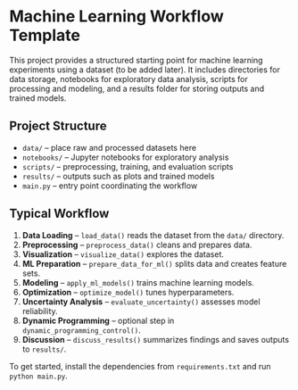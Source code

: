 # Machine Learning Workflow Template

This project provides a structured starting point for machine learning experiments using a dataset (to be added later). It includes directories for data storage, notebooks for exploratory data analysis, scripts for processing and modeling, and a results folder for storing outputs and trained models.

## Project Structure

- `data/` – place raw and processed datasets here
- `notebooks/` – Jupyter notebooks for exploratory analysis
- `scripts/` – preprocessing, training, and evaluation scripts
- `results/` – outputs such as plots and trained models
- `main.py` – entry point coordinating the workflow

## Typical Workflow

1. **Data Loading** – `load_data()` reads the dataset from the `data/` directory.
2. **Preprocessing** – `preprocess_data()` cleans and prepares data.
3. **Visualization** – `visualize_data()` explores the dataset.
4. **ML Preparation** – `prepare_data_for_ml()` splits data and creates feature sets.
5. **Modeling** – `apply_ml_models()` trains machine learning models.
6. **Optimization** – `optimize_model()` tunes hyperparameters.
7. **Uncertainty Analysis** – `evaluate_uncertainty()` assesses model reliability.
8. **Dynamic Programming** – optional step in `dynamic_programming_control()`.
9. **Discussion** – `discuss_results()` summarizes findings and saves outputs to `results/`.

To get started, install the dependencies from `requirements.txt` and run `python main.py`.



